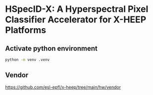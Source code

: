 # HSpecID-X: A Hyperspectral Pixel Classifier Accelerator for X-HEEP Platforms

## Activate python environment

```bash
python -m venv .venv
```

## Vendor

https://github.com/esl-epfl/x-heep/tree/main/hw/vendor